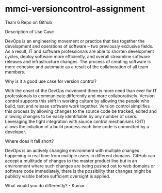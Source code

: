 # mmci-versioncontrol-assignment
Team 6 Repo on Github

Description of Use Case

DevOps is an engineering movement or practice that ties together the development and operations of software – two previously exclusive fields. As a result, IT and software professionals are able to shorten development cycles, deploy software more efficiently, and overall streamline software releases and infrastructure changes. The process of creating software is more cohesive and automatic as a result of the collaboration of all team members. 

Why is it a good use case for version control?

With the onset of the DevOps movement there is more need than ever for IT professionals to communicate differently and more collaboratively.  Version control supports this shift in working culture by allowing the people who build, test and release software work together.  Version control simplifies this process by allowing changes to the source code be tracked, edited and allowing changes to be easily identifiable by any number of users.  Leveraging the tight integration with source control mechanisms (GIT) allows the initiation of a build process each time code is committed by a developer.  

Where does it fall short?

DevOps is an actively changing environment with multiple changes happening in real time from multiple users in different domains.  GitHub can accept a multitude of changes to the master product line but in an environment where such changes are being pushed out to web domains or software code immediately, there is the possibility that changes might be publicly visible before sufficient oversight is applied.  

What would you do differently? - Kumar
